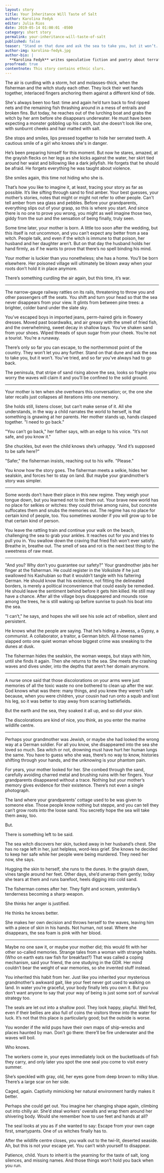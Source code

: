 ```yaml
---
layout: story
title: Your Inheritance Will Taste of Salt
author: Karolina Fedyk
editor: Julia Rios
date: 2019-05-14 01:00:01 -0500
category: short story
permalink: your-inheritance-will-taste-of-salt
published: false
teaser: "Stand on that dune and ask the sea to take you, but it won’t. You’ve tried, and so far you always had to go back."
author-img: karolina-fedyk.jpg
author-bio: |
  **Karolina Fedyk** writes speculative fiction and poetry about terraforming planets. In 2017 their poem "What Wants Us" was nominated for the Rhysling Award. Their debut novel, _Skrzydła_ (Wings), will be published in Poland by SQN Imaginatio. Karolina is deeply convinced that imagined realities can teach us something new about our own world. They devote their free time to LARP, and enjoy the company of owls and kestrels.
proofread: true
contentnote: This story contains ethnic slurs.
---
```


The air is curdling with a storm, hot and molasses-thick, when the fisherman and the witch study each other. They lock their wet hands together, interlaced fingers anchoring them against a different kind of tide.

She's always been too fast: time and again he’d turn back to find ripped nets and the remaining fish thrashing around in a mess of entrails and broken fins. But today, he reaches out of the lurching boat and grabs the witch by her arm before she disappears underwater. He must have been expecting a monster gobbling up his catch, but she doesn't look like one, with sunburnt cheeks and hair matted with salt.

She stops and smiles, lips pressed together to hide her serrated teeth. A cautious smile of a girl who knows she's in danger.

He’s been preparing himself for this moment. But now he stares, amazed, at the grayish flecks on her legs as she kicks against the water, her skirt tied around her waist and billowing like a dark jellyfish. He forgets that he should be afraid. He forgets everything he was taught about violence.

She smiles again, this time not hiding who she is.

That’s how you like to imagine it, at least, tracing your story as far as possible. It’s like sifting through sand to find amber. Your best guesses, your mother’s stories, notes that might or might not refer to other people. Can't tell amber from sea glass and pebbles. Before your grandparents, everything slips out of your grasp, so this is where you start. And since there is no one to prove you wrong, you might as well imagine those two, giddy from the sun and the sensation of being finally, truly seen.

Some time later, your mother is born. A little too soon after the wedding, but this itself is not uncommon, and you can’t expect any better from a sea witch. People talk, and even if the witch is immune to that poison, her husband and her daughter aren’t. But on that day the husband holds her hand firmly, as if he wants to prove that there’s no spell binding his mind.

Your mother is luckier than you nonetheless; she has a home. You’ll be born elsewhere. Her poisoned village will ultimately be blown away when your roots don’t hold it in place anymore.

There’s something curdling the air again, but this time, it’s war.

----

The narrow-gauge railway rattles on its rails, threatening to throw you and other passengers off the seats. You shift and turn your head so that the sea never disappears from your view. It glints from between pine trees: a brighter, colder band under the slate sky.

You’ve escaped boys in imported jeans, perm-haired girls in flowery dresses. Moved past boardwalks, and air greasy with the smell of fried fish, and the overwhelming, sweet decay in shallow bays. You’ve shaken sand from your shoes. Wiped threads of spun sugar from your cheek. You’re not a tourist. You’re a runaway.

There’s only so far you can escape, to the northernmost point of the country. They won’t let you any further. Stand on that dune and ask the sea to take you, but it won’t. You’ve tried, and so far you've always had to go back.

The peninsula, that stripe of sand rising above the sea, looks so fragile you worry the waves will claim it and you’ll be confined to the solid ground.

----


Your mother is ten when she overhears this conversation; or, the one she later recalls just collapses all iterations into one memory.

She holds still, listens closer, but can’t make sense of it. All she understands, in the way a child narrates the world to herself, is that something is gnawing at her parents.
Her mother stands up, hands clasped together. "I need to go back."

"You can’t go back," her father says, with an edge to his voice. "It’s not safe, and you know it."

She chuckles, but even the child knows she’s unhappy. "And it’s supposed to be safe here?"

"Safer," the fisherman insists, reaching out to his wife. "Please."

You know how the story goes. The fisherman meets a selkie, hides her sealskin, and forces her to stay on land. But maybe your grandmother’s story was simpler.

----

Some words don’t have their place in this new regime. They weigh your tongue down, but you learned not to let them out. Your brave new world has no place for selkies or witches: they could thrive among ruins, but concrete suffocates them and snubs the memories out. The regime has no place for certain kind of people, too. You sometimes wonder if you will grow up to be that certain kind of person.

You leave the rattling train and continue your walk on the beach, challenging the sea to grab your ankles. It reaches out for you and tries to pull you in. You swallow down the craving that fried fish won’t ever satisfy. Breathe in, breathe out. The smell of sea and rot is the next best thing to the sweetness of raw meat.

----

"And you? Why don’t you guarantee our safety?" Your grandmother jabs her finger at the fisherman. He could register in the Volksliste if he just swallowed his Kashubian so that it wouldn’t tangle with his faltering German. He should know that his existence, not fitting the delineated borders, is merely a political inconvenience that could easily be remedied. He should leave the sentiment behind before it gets him killed. He still may have a chance. After all the village boys disappeared and mounds rose among the trees, he is still waking up before sunrise to push his boat into the sea.

"I can’t," he says, and hopes she will see his sole act of rebellion, silent and persistent.

He knows what the people are saying. That he’s hiding a Jewess, a Gypsy, a communist. A collaborator, a traitor, a German bitch. All those names slapped onto one quiet woman whose biggest crime was sneaking to the dunes at dusk.

The fisherman hides the sealskin, the woman weeps, but stays with him, until she finds it again. Then she returns to the sea. She meets the crashing waves and dives under, into the depths that aren’t her domain anymore.

----

A nurse once said that those discolorations on your arms were just memories of all the toxic waste no one bothered to clean up after the war. God knows what was there: many things, and you knew they weren’t safe because, when you were children, your cousin had run onto a squib and lost his leg, so it was better to stay away from scarring battlefields.

But the earth and the sea, they soaked it all up, and so did your skin.

The discolorations are kind of nice, you think, as you enter the marine wildlife centre.

----

Perhaps your grandmother was Jewish, or maybe she had looked the wrong way at a German soldier. For all you know, she disappeared into the sea she loved so much. Sea witch or not, drowning must have hurt her human lungs the same. You have to guess who she was, there’s no way to know, histories shifting through your hands, and the unknowing is your phantom pain.

For years, your mother looked for her. She combed through the sand, carefully avoiding charred metal and brushing ruins with her fingers. Your grandparents disappeared without a trace. Nothing but your mother’s memory gives evidence for their existence. There’s not even a single photograph.

The land where your grandparents’ cottage used to be was given to someone else. Those people know nothing but steppe, and you can tell they can’t grow roots into the loose sand. You secretly hope the sea will take them away, too.

But.

There is something left to be said.

The sea witch discovers her skin, tucked away in her husband’s chest. She has no rage left in her, just helpless, word-less grief. She knows he decided to keep her safe while her people were being murdered. They need her now, she says.

Hugging the skin to herself, she runs to the dunes. In the grayish dawn, vines tangle around her feet. Other days, she’d unwrap them gently; today she tears at them and runs barefoot, heels digging into cold sand.

The fisherman comes after her. They fight and scream, yesterday’s tenderness becoming a sharp weapon.

She thinks her anger is justified.

He thinks he knows better.

She makes her own decision and throws herself to the waves, leaving him with a piece of skin in his hands. Not human, not seal. Where she disappears, the sea foam is pink with her blood.

----

Maybe no one saw it, or maybe your mother did; this would fit with her other so-called memories. Strange tales from a woman with strange habits. (Who on earth eats raw fish for breakfast?) That was called a coping mechanism, said your friend, the one studying in the GDR. Her mind couldn’t bear the weight of war memories, so she invented stuff instead.

You inherited this habit from her. Just like you inherited your mysterious grandmother’s awkward gait, like your feet never got used to walking on land. In water you’re graceful, your body finally lets you own it. But you don’t want anyone to say that your way of being is just some sort of survival strategy too.

The seals are let out into a shallow pool. They look happy, playful. Well fed, even if their bellies are also full of coins the visitors threw into the water for luck. It’s not that this place is particularly good; but the outside is worse.

You wonder if the wild pups have their own maps of ship-wrecks and places haunted by man. Don’t go there: there’ll be fire underwater and the waves will boil.

Who knows.

The workers come in, your eyes immediately lock on the bucketloads of fish they carry, and only later you spot the one seal you come to visit every summer.

She’s speckled with gray, old, her eyes gone from deep brown to milky blue. There’s a large scar on her side.

Caged, again. Captivity mimicking her natural environment hardly makes it better.

Perhaps she could get out. You imagine her changing shape again, climbing out into chilly air. She’d steal workers’ overalls and wrap them around her shivering body. Would she remember how to use feet and hands at all?

The seal looks at you as if she wanted to say: Escape from your own cage first, smartypants. One of us witches finally has to.

After the wildlife centre closes, you walk out to the twi-lit, deserted seaside. Ah, but this is not your escape yet. You can’t wish yourself to disappear.

Patience, child. Yours to inherit is the yearning for the taste of salt, long silences, and missing names. And those things won’t hold you back when you run.
